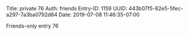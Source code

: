 Title: private 76
Auth: friends
Entry-ID: 1159
UUID: 443b07f5-82e5-5fec-a297-7a3ba0792d84
Date: 2019-07-08 11:46:35-07:00

Friends-only entry 76
